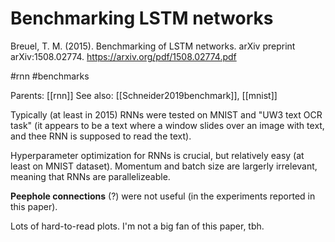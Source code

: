 # Benchmarking LSTM networks

Breuel, T. M. (2015). Benchmarking of LSTM networks. arXiv preprint arXiv:1508.02774.
https://arxiv.org/pdf/1508.02774.pdf

#rnn #benchmarks

Parents: [[rnn]]
See also: [[Schneider2019benchmark]], [[mnist]]

Typically (at least in 2015) RNNs were tested on MNIST and "UW3 text OCR task" (it appears to be a text where a window slides over an image with text, and thee RNN is supposed to read the text).

Hyperparameter optimization for RNNs is crucial, but relatively easy (at least on MNIST dataset). Momentum and batch size are largerly irrelevant, meaning that RNNs are parallelizeable.

**Peephole connections** (?) were not useful (in the experiments reported in this paper).

Lots of hard-to-read plots. I'm not a big fan of this paper, tbh.